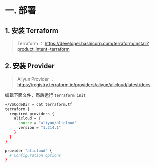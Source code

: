 
#  一. 部署
## 1. 安装 Terraform

> Terraform ： https://developer.hashicorp.com/terraform/install?product_intent=terraform

## 2. 安装 Provider

> Aliyun Provider ： https://registry.terraform.io/providers/aliyun/alicloud/latest/docs

编辑下面文件，然后运行 `terraform init`
```bash
~/VSCodeDir » cat terraform.tf 
terraform {
  required_providers {
    alicloud = {
      source = "aliyun/alicloud"
      version = "1.214.1"
    }
  }
}

provider "alicloud" {
  # Configuration options
}
```